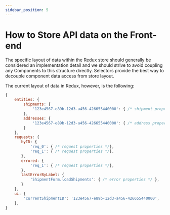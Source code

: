 ```yaml
---
sidebar_position: 5
---
```


# How to Store API data on the Front-end

The specific layout of data within the Redux store should generally be considered an implementation detail and we should strive to avoid coupling any Components to this structure directly. Selectors provide the best way to decouple component data access from store layout.

The current layout of data in Redux, however, is the following:

```javascript
{
    entities: {
        shipments: {
            '123e4567-e89b-12d3-a456-426655440000': { /* shipment properties */ },
        },
        addresses: {
            '123e4567-e89b-12d3-a456-426655440000': { /* address properties */ },
        }
    },
    requests: {
       byID: {
           'req_0': { /* request properties */},
           'req_1': { /* request properties */},
       },
       errored: {
           'req_1': { /* request properties */},
       },
       lastErrorByLabel: {
           'ShipmentForm.loadShipments': { /* error properties */ },
       }
    },
    ui: {
        'currentShipmentID': '123e4567-e89b-12d3-a456-426655440000',
    },
}
```
